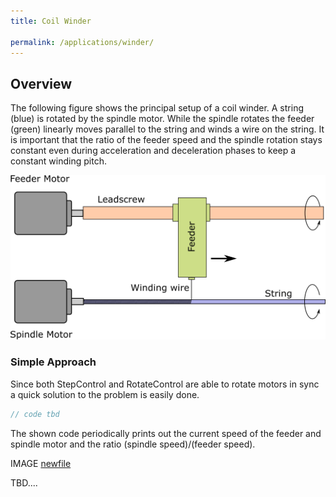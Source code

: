 ```yaml
---
title: Coil Winder

permalink: /applications/winder/
---
```


## Overview

The following figure shows the principal setup of a coil winder. A string (blue) is rotated by the spindle motor. While the spindle rotates the feeder (green) linearly moves parallel to the string and winds a wire on the string. It is important that the ratio of the feeder speed and the spindle rotation stays constant even during acceleration and deceleration phases to keep a constant winding pitch. 


![Overview](assets/winder.png)

### Simple Approach
Since both StepControl and RotateControl are able to rotate motors in  sync a quick solution to the problem is easily done. 

```c++
// code tbd
```

The shown code periodically prints out the current speed of the feeder and spindle motor and the ratio (spindle speed)/(feeder speed). 

IMAGE
[newfile](newpage)


TBD....

